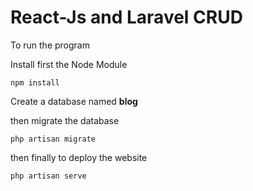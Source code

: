 # React-Js and Laravel CRUD

To run the program

Install first the Node Module

``
npm install
``

Create a database named **blog**

then migrate the database

``
php artisan migrate
``

then finally to deploy the website

``
php artisan serve
``


